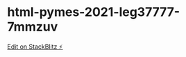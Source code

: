 # html-pymes-2021-leg37777-7mmzuv

[Edit on StackBlitz ⚡️](https://stackblitz.com/edit/html-pymes-2021-leg37777-7mmzuv)